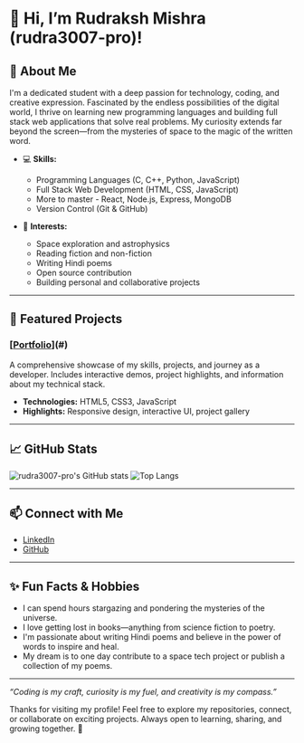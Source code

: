 # 👋 Hi, I’m Rudraksh Mishra (rudra3007-pro)!

## 🚀 About Me

I'm a dedicated student with a deep passion for technology, coding, and creative expression. Fascinated by the endless possibilities of the digital world, I thrive on learning new programming languages and building full stack web applications that solve real problems. My curiosity extends far beyond the screen—from the mysteries of space to the magic of the written word.

- 💻 **Skills:**  
  - Programming Languages (C, C++, Python, JavaScript)  
  - Full Stack Web Development (HTML, CSS, JavaScript)
  - More to master - React, Node.js, Express, MongoDB 
  - Version Control (Git & GitHub)  

- 🌌 **Interests:**  
  - Space exploration and astrophysics  
  - Reading fiction and non-fiction  
  - Writing Hindi poems  
  - Open source contribution  
  - Building personal and collaborative projects

---

## 🌟 Featured Projects

### [[Portfolio](https://github.com/rudra3007-pro/My-PortFolio)](#)
A comprehensive showcase of my skills, projects, and journey as a developer. Includes interactive demos, project highlights, and information about my technical stack.

- **Technologies:** HTML5, CSS3, JavaScript
- **Highlights:** Responsive design, interactive UI, project gallery

---


## 📈 GitHub Stats

![rudra3007-pro's GitHub stats](https://github-readme-stats.vercel.app/api?username=rudra3007-pro&show_icons=true&theme=radical)
![Top Langs](https://github-readme-stats.vercel.app/api/top-langs/?username=rudra3007-pro&layout=compact&theme=radical)

---

## 📫 Connect with Me

- [LinkedIn](https://www.linkedin.com/in/rudraksh-mishra-38824a326/)
- [GitHub](https://github.com/rudra3007-pro)

---

## ✨ Fun Facts & Hobbies

- I can spend hours stargazing and pondering the mysteries of the universe.
- I love getting lost in books—anything from science fiction to poetry.
- I'm passionate about writing Hindi poems and believe in the power of words to inspire and heal.
- My dream is to one day contribute to a space tech project or publish a collection of my poems.

---

_“Coding is my craft, curiosity is my fuel, and creativity is my compass.”_

Thanks for visiting my profile! Feel free to explore my repositories, connect, or collaborate on exciting projects. Always open to learning, sharing, and growing together. 🚀
